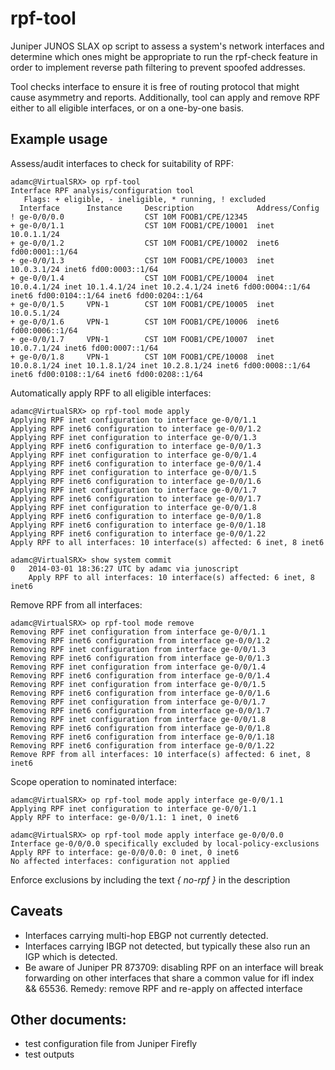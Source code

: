 # rpf-tool

Juniper JUNOS SLAX op script to assess a system's network interfaces and
determine which ones might be appropriate to run the rpf-check feature in
order to implement reverse path filtering to prevent spoofed addresses.

Tool checks interface to ensure it is free of routing protocol that might cause
asymmetry and reports. Additionally, tool can apply and remove RPF either to
all eligible interfaces, or on a one-by-one basis.

## Example usage

Assess/audit interfaces to check for suitability of RPF:

	adamc@VirtualSRX> op rpf-tool 
	Interface RPF analysis/configuration tool
	   Flags: + eligible, - ineligible, * running, ! excluded
	  Interface      Instance     Description              Address/Config
	! ge-0/0/0.0                  CST 10M FOOB1/CPE/12345  
	+ ge-0/0/1.1                  CST 10M FOOB1/CPE/10001  inet 10.0.1.1/24 
	+ ge-0/0/1.2                  CST 10M FOOB1/CPE/10002  inet6 fd00:0001::1/64 
	+ ge-0/0/1.3                  CST 10M FOOB1/CPE/10003  inet 10.0.3.1/24 inet6 fd00:0003::1/64 
	+ ge-0/0/1.4                  CST 10M FOOB1/CPE/10004  inet 10.0.4.1/24 inet 10.1.4.1/24 inet 10.2.4.1/24 inet6 fd00:0004::1/64 inet6 fd00:0104::1/64 inet6 fd00:0204::1/64 
	+ ge-0/0/1.5     VPN-1        CST 10M FOOB1/CPE/10005  inet 10.0.5.1/24 
	+ ge-0/0/1.6     VPN-1        CST 10M FOOB1/CPE/10006  inet6 fd00:0006::1/64 
	+ ge-0/0/1.7     VPN-1        CST 10M FOOB1/CPE/10007  inet 10.0.7.1/24 inet6 fd00:0007::1/64 
	+ ge-0/0/1.8     VPN-1        CST 10M FOOB1/CPE/10008  inet 10.0.8.1/24 inet 10.1.8.1/24 inet 10.2.8.1/24 inet6 fd00:0008::1/64 inet6 fd00:0108::1/64 inet6 fd00:0208::1/64 

Automatically apply RPF to all eligible interfaces:  

	adamc@VirtualSRX> op rpf-tool mode apply     
	Applying RPF inet configuration to interface ge-0/0/1.1
	Applying RPF inet6 configuration to interface ge-0/0/1.2
	Applying RPF inet configuration to interface ge-0/0/1.3
	Applying RPF inet6 configuration to interface ge-0/0/1.3
	Applying RPF inet configuration to interface ge-0/0/1.4
	Applying RPF inet6 configuration to interface ge-0/0/1.4
	Applying RPF inet configuration to interface ge-0/0/1.5
	Applying RPF inet6 configuration to interface ge-0/0/1.6
	Applying RPF inet configuration to interface ge-0/0/1.7
	Applying RPF inet6 configuration to interface ge-0/0/1.7
	Applying RPF inet configuration to interface ge-0/0/1.8
	Applying RPF inet6 configuration to interface ge-0/0/1.8
	Applying RPF inet6 configuration to interface ge-0/0/1.18
	Applying RPF inet6 configuration to interface ge-0/0/1.22
	Apply RPF to all interfaces: 10 interface(s) affected: 6 inet, 8 inet6

	adamc@VirtualSRX> show system commit 
	0   2014-03-01 18:36:27 UTC by adamc via junoscript
	    Apply RPF to all interfaces: 10 interface(s) affected: 6 inet, 8 inet6

Remove RPF from all interfaces:  

	adamc@VirtualSRX> op rpf-tool mode remove 
	Removing RPF inet configuration from interface ge-0/0/1.1
	Removing RPF inet6 configuration from interface ge-0/0/1.2
	Removing RPF inet configuration from interface ge-0/0/1.3
	Removing RPF inet6 configuration from interface ge-0/0/1.3
	Removing RPF inet configuration from interface ge-0/0/1.4
	Removing RPF inet6 configuration from interface ge-0/0/1.4
	Removing RPF inet configuration from interface ge-0/0/1.5
	Removing RPF inet6 configuration from interface ge-0/0/1.6
	Removing RPF inet configuration from interface ge-0/0/1.7
	Removing RPF inet6 configuration from interface ge-0/0/1.7
	Removing RPF inet configuration from interface ge-0/0/1.8
	Removing RPF inet6 configuration from interface ge-0/0/1.8
	Removing RPF inet6 configuration from interface ge-0/0/1.18
	Removing RPF inet6 configuration from interface ge-0/0/1.22
	Remove RPF from all interfaces: 10 interface(s) affected: 6 inet, 8 inet6

Scope operation to nominated interface:  

	adamc@VirtualSRX> op rpf-tool mode apply interface ge-0/0/1.1 
	Applying RPF inet configuration to interface ge-0/0/1.1
	Apply RPF to interface: ge-0/0/1.1: 1 inet, 0 inet6

	adamc@VirtualSRX> op rpf-tool mode apply interface ge-0/0/0.0  
	Interface ge-0/0/0.0 specifically excluded by local-policy-exclusions
	Apply RPF to interface: ge-0/0/0.0: 0 inet, 0 inet6
	No affected interfaces: configuration not applied

Enforce exclusions by including the text *{ no-rpf }* in the description

## Caveats

* Interfaces carrying multi-hop EBGP not currently detected.
* Interfaces carrying IBGP not detected, but typically these also
  run an IGP which is detected.
* Be aware of Juniper PR 873709: disabling RPF on an interface will
  break forwarding on other interfaces that share a common value for
  ifl index && 65536. Remedy: remove RPF and re-apply on affected interface

## Other documents:
- test configuration file from Juniper Firefly
- test outputs
